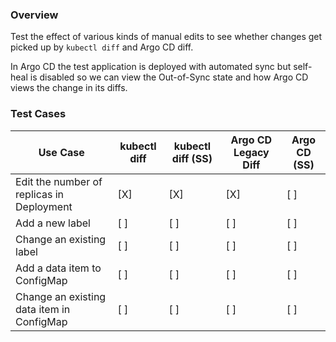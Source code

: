 ### Overview

Test the effect of various kinds of manual edits to see whether changes get picked up by `kubectl diff` and Argo CD diff.

In Argo CD the test application is deployed with automated sync but self-heal is disabled so we can view the
Out-of-Sync state and how Argo CD views the change in its diffs.

### Test Cases

| Use Case                                   | kubectl diff | kubectl diff (SS)   |Argo CD Legacy Diff | Argo CD (SS) |
| -------------                              | ------------ | ------------------- | ------------------ | ------------ |
| Edit the number of replicas in Deployment  |      [X]     |          [X]        |         [X]        |      [ ]     |
| Add a new label                            |      [ ]     |          [ ]        |         [ ]        |      [ ]     |
| Change an existing label                   |      [ ]     |          [ ]        |         [ ]        |      [ ]     |
| Add a data item to ConfigMap               |      [ ]     |          [ ]        |         [ ]        |      [ ]     |
| Change an existing data item in ConfigMap  |      [ ]     |          [ ]        |         [ ]        |      [ ]     |

